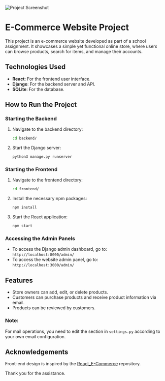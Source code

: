 ![Project Screenshot](path_to_your_image.png)

# E-Commerce Website Project

This project is an e-commerce website developed as part of a school assignment. It showcases a simple yet functional online store, where users can browse products, search for items, and manage their accounts.

## Technologies Used

- **React**: For the frontend user interface.
- **Django**: For the backend server and API.
- **SQLite**: For the database.

## How to Run the Project

### Starting the Backend

1. Navigate to the backend directory:
    ```sh
    cd backend/
    ```
2. Start the Django server:
    ```sh
    python3 manage.py runserver
    ```

### Starting the Frontend

1. Navigate to the frontend directory:
    ```sh
    cd frontend/
    ```
2. Install the necessary npm packages:
    ```sh
    npm install
    ```
3. Start the React application:
    ```sh
    npm start
    ```

### Accessing the Admin Panels

- To access the Django admin dashboard, go to: `http://localhost:8000/admin/`
- To access the website admin panel, go to: `http://localhost:3000/admin/`

## Features

- Store owners can add, edit, or delete products.
- Customers can purchase products and receive product information via email.
- Products can be reviewed by customers.

### Note:
For mail operations, you need to edit the section in `settings.py` according to your own email configuration.

## Acknowledgements

Front-end design is inspired by the [React_E-Commerce](https://github.com/ssahibsingh/React_E-Commerce) repository.

Thank you for the assistance.

